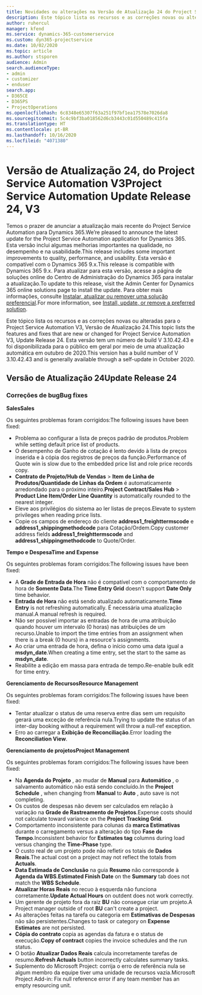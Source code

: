 ```yaml
---
title: Novidades ou alterações na Versão de Atualização 24 do Project Service Automation V3
description: Este tópico lista os recursos e as correções novas ou alteradas disponíveis na Versão de Atualização 24 do Project Service Automation V3.
author: ruhercul
manager: kfend
ms.service: dynamics-365-customerservice
ms.custom: dyn365-projectservice
ms.date: 10/02/2020
ms.topic: article
ms.author: stsporen
audience: Admin
search.audienceType:
- admin
- customizer
- enduser
search.app:
- D365CE
- D365PS
- ProjectOperations
ms.openlocfilehash: 6c8348e65307f63a251f97bf1ea17578e7026da8
ms.sourcegitcommit: 5c4c9bf3ba018562d6cb3443c01d550489c415fa
ms.translationtype: HT
ms.contentlocale: pt-BR
ms.lasthandoff: 10/16/2020
ms.locfileid: "4071380"
---
```

# <a name="project-service-automation-update-release-24-v3"></a><span data-ttu-id="376b1-103">Versão de Atualização 24, do Project Service Automation V3</span><span class="sxs-lookup"><span data-stu-id="376b1-103">Project Service Automation Update Release 24, V3</span></span>

<span data-ttu-id="376b1-104">Temos o prazer de anunciar a atualização mais recente do Project Service Automation para Dynamics 365.</span><span class="sxs-lookup"><span data-stu-id="376b1-104">We’re pleased to announce the latest update for the Project Service Automation application for Dynamics 365.</span></span> <span data-ttu-id="376b1-105">Esta versão inclui algumas melhorias importantes na qualidade, no desempenho e na usabilidade.</span><span class="sxs-lookup"><span data-stu-id="376b1-105">This release includes some important improvements to quality, performance, and usability.</span></span> <span data-ttu-id="376b1-106">Esta versão é compatível com o Dynamics 365 9.x.</span><span class="sxs-lookup"><span data-stu-id="376b1-106">This release is compatible with Dynamics 365 9.x.</span></span> <span data-ttu-id="376b1-107">Para atualizar para esta versão, acesse a página de soluções online do Centro de Administração do Dynamics 365 para instalar a atualização.</span><span class="sxs-lookup"><span data-stu-id="376b1-107">To update to this release, visit the Admin Center for Dynamics 365 online solutions page to install the update.</span></span> <span data-ttu-id="376b1-108">Para obter mais informações, consulte [Instalar, atualizar ou remover uma solução preferencial](https://docs.microsoft.com/power-platform/admin/install-remove-preferred-solution).</span><span class="sxs-lookup"><span data-stu-id="376b1-108">For more information, see [Install, update, or remove a preferred solution](https://docs.microsoft.com/power-platform/admin/install-remove-preferred-solution).</span></span>

<span data-ttu-id="376b1-109">Este tópico lista os recursos e as correções novas ou alteradas para o Project Service Automation V3, Versão de Atualização 24.</span><span class="sxs-lookup"><span data-stu-id="376b1-109">This topic lists the features and fixes that are new or changed for Project Service Automation V3, Update Release 24.</span></span> <span data-ttu-id="376b1-110">Esta versão tem um número de build V 3.10.42.43 e foi disponibilizada para o público em geral por meio de uma atualização automática em outubro de 2020.</span><span class="sxs-lookup"><span data-stu-id="376b1-110">This version has a build number of V 3.10.42.43 and is generally available through a self-update in October 2020.</span></span>

## <a name="update-release-24"></a><span data-ttu-id="376b1-111">Versão de Atualização 24</span><span class="sxs-lookup"><span data-stu-id="376b1-111">Update Release 24</span></span>

### <a name="bug-fixes"></a><span data-ttu-id="376b1-112">Correções de bug</span><span class="sxs-lookup"><span data-stu-id="376b1-112">Bug fixes</span></span>

<span data-ttu-id="376b1-113">**Sales**</span><span class="sxs-lookup"><span data-stu-id="376b1-113">**Sales**</span></span>

<span data-ttu-id="376b1-114">Os seguintes problemas foram corrigidos:</span><span class="sxs-lookup"><span data-stu-id="376b1-114">The following issues have been fixed:</span></span>

- <span data-ttu-id="376b1-115">Problema ao configurar a lista de preços padrão de produtos.</span><span class="sxs-lookup"><span data-stu-id="376b1-115">Problem while setting default price list of products.</span></span>
- <span data-ttu-id="376b1-116">O desempenho de Ganho de cotação é lento devido à lista de preços inserida e à cópia dos registros de preços da função.</span><span class="sxs-lookup"><span data-stu-id="376b1-116">Performance of Quote win is slow due to the embedded price list and role price records copy.</span></span>
- <span data-ttu-id="376b1-117">**Contrato de Projeto/Hub de Vendas** > **Item de Linha de Produtos/Quantidade de Linhas da Ordem** é automaticamente arredondado para o próximo inteiro.</span><span class="sxs-lookup"><span data-stu-id="376b1-117">**Project Contract/Sales Hub** > **Product Line Item/Order Line Quantity** is automatically rounded to the nearest integer.</span></span>
- <span data-ttu-id="376b1-118">Eleve aos privilégios do sistema ao ler listas de preços.</span><span class="sxs-lookup"><span data-stu-id="376b1-118">Elevate to system privileges when reading price lists.</span></span>
- <span data-ttu-id="376b1-119">Copie os campos de endereço do cliente **address1_freighttermscode** e **address1_shippingmethodcode** para Cotação/Ordem.</span><span class="sxs-lookup"><span data-stu-id="376b1-119">Copy customer address fields **address1_freighttermscode** and **address1_shippingmethodcode** to Quote/Order.</span></span> 


<span data-ttu-id="376b1-120">**Tempo e Despesa**</span><span class="sxs-lookup"><span data-stu-id="376b1-120">**Time and Expense**</span></span>

<span data-ttu-id="376b1-121">Os seguintes problemas foram corrigidos:</span><span class="sxs-lookup"><span data-stu-id="376b1-121">The following issues have been fixed:</span></span>

- <span data-ttu-id="376b1-122">A **Grade de Entrada de Hora** não é compatível com o comportamento de hora de **Somente Data**.</span><span class="sxs-lookup"><span data-stu-id="376b1-122">The **Time Entry Grid** doesn't support **Date Only** time behavior.</span></span>
- <span data-ttu-id="376b1-123">**Entrada de Hora** não está sendo atualizado automaticamente.</span><span class="sxs-lookup"><span data-stu-id="376b1-123">**Time Entry** is not refreshing automatically.</span></span> <span data-ttu-id="376b1-124">É necessária uma atualização manual.</span><span class="sxs-lookup"><span data-stu-id="376b1-124">A manual refresh is required.</span></span>
- <span data-ttu-id="376b1-125">Não ser possível importar as entradas de hora de uma atribuição quando houver um intervalo (0 horas) nas atribuições de um recurso.</span><span class="sxs-lookup"><span data-stu-id="376b1-125">Unable to import the time entries from an assignment when there is a break (0 hours) in a resource's assignments.</span></span>
- <span data-ttu-id="376b1-126">Ao criar uma entrada de hora, defina o início como uma data igual a **msdyn_date**.</span><span class="sxs-lookup"><span data-stu-id="376b1-126">When creating a time entry, set the start to the same as **msdyn_date**.</span></span>
- <span data-ttu-id="376b1-127">Reabilite a edição em massa para entrada de tempo.</span><span class="sxs-lookup"><span data-stu-id="376b1-127">Re-enable bulk edit for time entry.</span></span>

<span data-ttu-id="376b1-128">**Gerenciamento de Recursos**</span><span class="sxs-lookup"><span data-stu-id="376b1-128">**Resource Management**</span></span>

<span data-ttu-id="376b1-129">Os seguintes problemas foram corrigidos:</span><span class="sxs-lookup"><span data-stu-id="376b1-129">The following issues have been fixed:</span></span>

- <span data-ttu-id="376b1-130">Tentar atualizar o status de uma reserva entre dias sem um requisito gerará uma exceção de referência nula.</span><span class="sxs-lookup"><span data-stu-id="376b1-130">Trying to update the status of an inter-day booking without a requirement will throw a null-ref exception.</span></span>
- <span data-ttu-id="376b1-131">Erro ao carregar a **Exibição de Reconciliação**.</span><span class="sxs-lookup"><span data-stu-id="376b1-131">Error loading the **Reconciliation View**.</span></span>


<span data-ttu-id="376b1-132">**Gerenciamento de projetos**</span><span class="sxs-lookup"><span data-stu-id="376b1-132">**Project Management**</span></span>

<span data-ttu-id="376b1-133">Os seguintes problemas foram corrigidos:</span><span class="sxs-lookup"><span data-stu-id="376b1-133">The following issues have been fixed:</span></span>

- <span data-ttu-id="376b1-134">Na **Agenda do Projeto** , ao mudar de **Manual** para **Automático** , o salvamento automático não está sendo concluído.</span><span class="sxs-lookup"><span data-stu-id="376b1-134">In the **Project Schedule** , when changing from **Manual** to **Auto** , auto save is not completing.</span></span>
- <span data-ttu-id="376b1-135">Os custos de despesas não devem ser calculados em relação à variação na **Grade de Rastreamento de Projetos**.</span><span class="sxs-lookup"><span data-stu-id="376b1-135">Expense costs should not calculate toward variance on the **Project Tracking Grid**.</span></span>
- <span data-ttu-id="376b1-136">Comportamento inconsistente para colunas da **marca Estimativas** durante o carregamento versus a alteração do tipo **Fase do Tempo**.</span><span class="sxs-lookup"><span data-stu-id="376b1-136">Inconsistent behavior for **Estimates tag** columns during load versus changing the **Time-Phase** type.</span></span>
- <span data-ttu-id="376b1-137">O custo real de um projeto pode não refletir os totais de **Dados Reais**.</span><span class="sxs-lookup"><span data-stu-id="376b1-137">The actual cost on a project may not reflect the totals from **Actuals**.</span></span>
- <span data-ttu-id="376b1-138">**Data Estimada de Conclusão** na guia **Resumo** não corresponde à **Agenda da WBS**.</span><span class="sxs-lookup"><span data-stu-id="376b1-138">**Estimated Finish Date** on the **Summary** tab does not match the **WBS Schedule**.</span></span>
- <span data-ttu-id="376b1-139">**Atualizar Horas Reais** no recuo à esquerda não funciona corretamente.</span><span class="sxs-lookup"><span data-stu-id="376b1-139">**Update Actual Hours** on outdent does not work correctly.</span></span>
- <span data-ttu-id="376b1-140">Um gerente de projeto fora da raiz **BU** não consegue criar um projeto.</span><span class="sxs-lookup"><span data-stu-id="376b1-140">A Project manager outside of root **BU** can't create a project.</span></span>
- <span data-ttu-id="376b1-141">As alterações feitas na tarefa ou categoria em **Estimativas de Despesas** não são persistentes.</span><span class="sxs-lookup"><span data-stu-id="376b1-141">Changes to task or category on **Expense Estimates** are not persisted.</span></span>
- <span data-ttu-id="376b1-142">**Cópia do contrato** copia as agendas da fatura e o status de execução.</span><span class="sxs-lookup"><span data-stu-id="376b1-142">**Copy of contract** copies the invoice schedules and the run status.</span></span>
- <span data-ttu-id="376b1-143">O botão **Atualizar Dados Reais** calcula incorretamente tarefas de resumo.</span><span class="sxs-lookup"><span data-stu-id="376b1-143">**Refresh Actuals** button incorrectly calculates summary tasks.</span></span>
- <span data-ttu-id="376b1-144">Suplemento do Microsoft Project: corrija o erro de referência nula se algum membro da equipe tiver uma unidade de recursos vazia.</span><span class="sxs-lookup"><span data-stu-id="376b1-144">Microsoft Project Add-in: Fix null reference error if any team member has an empty resourcing unit.</span></span>

